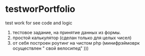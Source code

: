 # testworPortfolio
test work for see code and logic

1) тестовое задание, на принятие данных из формы.
2) простой калькулятор (сделан только для целых чисел)
3) от себя построен роутинг на чистом php (минифрэймоврк осуществлен " свой велосипед" )))
